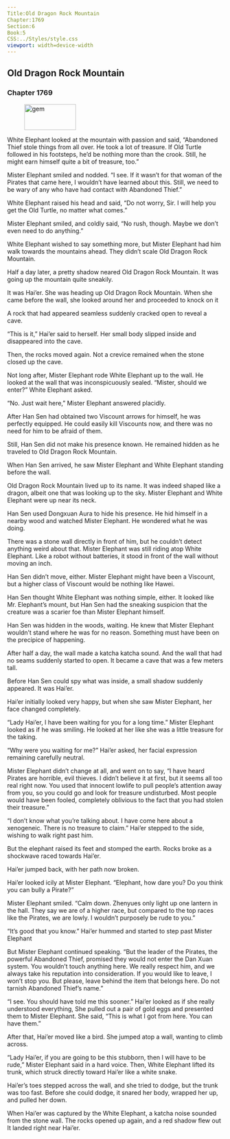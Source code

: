 ```yaml
---
Title:Old Dragon Rock Mountain 
Chapter:1769 
Section:6 
Book:5 
CSS:../Styles/style.css 
viewport: width=device-width
---
```

  
## Old Dragon Rock Mountain
### Chapter 1769
  
<figure>
	<img src="../Images/gem.gif" alt="gem" id="gem" width="120" height="60" />
</figure>
  

  
White Elephant looked at the mountain with passion and said, “Abandoned Thief stole things from all over. He took a lot of treasure. If Old Turtle followed in his footsteps, he’d be nothing more than the crook. Still, he might earn himself quite a bit of treasure, too.”

Mister Elephant smiled and nodded. “I see. If it wasn’t for that woman of the Pirates that came here, I wouldn’t have learned about this. Still, we need to be wary of any who have had contact with Abandoned Thief.”

White Elephant raised his head and said, “Do not worry, Sir. I will help you get the Old Turtle, no matter what comes.”

Mister Elephant smiled, and coldly said, “No rush, though. Maybe we don’t even need to do anything.”

White Elephant wished to say something more, but Mister Elephant had him walk towards the mountains ahead. They didn’t scale Old Dragon Rock Mountain.

Half a day later, a pretty shadow neared Old Dragon Rock Mountain. It was going up the mountain quite sneakily.

It was Hai’er. She was heading up Old Dragon Rock Mountain. When she came before the wall, she looked around her and proceeded to knock on it

A rock that had appeared seamless suddenly cracked open to reveal a cave.

“This is it,” Hai’er said to herself. Her small body slipped inside and disappeared into the cave.

Then, the rocks moved again. Not a crevice remained when the stone closed up the cave.

Not long after, Mister Elephant rode White Elephant up to the wall. He looked at the wall that was inconspicuously sealed. “Mister, should we enter?” White Elephant asked.

“No. Just wait here,” Mister Elephant answered placidly.

After Han Sen had obtained two Viscount arrows for himself, he was perfectly equipped. He could easily kill Viscounts now, and there was no need for him to be afraid of them.

Still, Han Sen did not make his presence known. He remained hidden as he traveled to Old Dragon Rock Mountain.

When Han Sen arrived, he saw Mister Elephant and White Elephant standing before the wall.

Old Dragon Rock Mountain lived up to its name. It was indeed shaped like a dragon, albeit one that was looking up to the sky. Mister Elephant and White Elephant were up near its neck.

Han Sen used Dongxuan Aura to hide his presence. He hid himself in a nearby wood and watched Mister Elephant. He wondered what he was doing.

There was a stone wall directly in front of him, but he couldn’t detect anything weird about that. Mister Elephant was still riding atop White Elephant. Like a robot without batteries, it stood in front of the wall without moving an inch.

Han Sen didn’t move, either. Mister Elephant might have been a Viscount, but a higher class of Viscount would be nothing like Hawei.

Han Sen thought White Elephant was nothing simple, either. It looked like Mr. Elephant’s mount, but Han Sen had the sneaking suspicion that the creature was a scarier foe than Mister Elephant himself.

Han Sen was hidden in the woods, waiting. He knew that Mister Elephant wouldn’t stand where he was for no reason. Something must have been on the precipice of happening.

After half a day, the wall made a katcha katcha sound. And the wall that had no seams suddenly started to open. It became a cave that was a few meters tall.

Before Han Sen could spy what was inside, a small shadow suddenly appeared. It was Hai’er.

Hai’er initially looked very happy, but when she saw Mister Elephant, her face changed completely.

“Lady Hai’er, I have been waiting for you for a long time.” Mister Elephant looked as if he was smiling. He looked at her like she was a little treasure for the taking.

“Why were you waiting for me?” Hai’er asked, her facial expression remaining carefully neutral.

Mister Elephant didn’t change at all, and went on to say, “I have heard Pirates are horrible, evil thieves. I didn’t believe it at first, but it seems all too real right now. You used that innocent lowlife to pull people’s attention away from you, so you could go and look for treasure undisturbed. Most people would have been fooled, completely oblivious to the fact that you had stolen their treasure.”

“I don’t know what you’re talking about. I have come here about a xenogeneic. There is no treasure to claim.” Hai’er stepped to the side, wishing to walk right past him.

But the elephant raised its feet and stomped the earth. Rocks broke as a shockwave raced towards Hai’er.

Hai’er jumped back, with her path now broken.

Hai’er looked icily at Mister Elephant. “Elephant, how dare you? Do you think you can bully a Pirate?”

Mister Elephant smiled. “Calm down. Zhenyues only light up one lantern in the hall. They say we are of a higher race, but compared to the top races like the Pirates, we are lowly. I wouldn’t purposely be rude to you.”

“It’s good that you know.” Hai’er hummed and started to step past Mister Elephant

But Mister Elephant continued speaking. “But the leader of the Pirates, the powerful Abandoned Thief, promised they would not enter the Dan Xuan system. You wouldn’t touch anything here. We really respect him, and we always take his reputation into consideration. If you would like to leave, I won’t stop you. But please, leave behind the item that belongs here. Do not tarnish Abandoned Thief’s name.”

“I see. You should have told me this sooner.” Hai’er looked as if she really understood everything, She pulled out a pair of gold eggs and presented them to Mister Elephant. She said, “This is what I got from here. You can have them.”

After that, Hai’er moved like a bird. She jumped atop a wall, wanting to climb across.

“Lady Hai’er, if you are going to be this stubborn, then I will have to be rude,” Mister Elephant said in a hard voice. Then, White Elephant lifted its trunk, which struck directly toward Hai’er like a white snake.

Hai’er’s toes stepped across the wall, and she tried to dodge, but the trunk was too fast. Before she could dodge, it snared her body, wrapped her up, and pulled her down.

When Hai’er was captured by the White Elephant, a katcha noise sounded from the stone wall. The rocks opened up again, and a red shadow flew out It landed right near Hai’er.